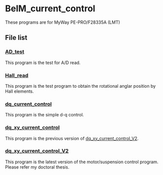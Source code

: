 # BelM_current_control
These programs are for MyWay PE-PRO/F28335A (LMT)

## File list
### [AD_test](/AD_test)
This program is the test for A/D read.
### [Hall_read](/Hall_read)
This program is the test program to obtain the rotational anglar position by Hall elements.
### [dq_current_control](/dq_current_control)
This program is the simple d-q control.
### [dq_xy_current_control](/dq_xy_current_control)
This program is the previous version of [dq_xy_current_control_V2](/dq_xy_current_control_V2/).
### [dq_xy_current_control_V2](/dq_xy_current_control_V2/)
This program is the latest version of the motor/suspension control program.  
Please refer my doctoral thesis.
